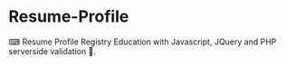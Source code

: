 # Resume-Profile

⌨ Resume Profile Registry Education with Javascript, JQuery and PHP serverside validation 🔑.
